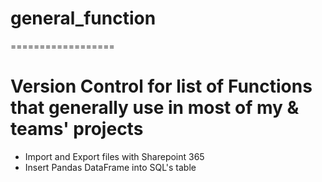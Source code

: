 # general_function
==================
# Version Control for list of Functions that generally use in most of my & teams' projects

* Import and Export files with Sharepoint 365
* Insert Pandas DataFrame into SQL's table
